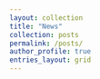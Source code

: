 ```yaml
---
layout: collection
title: "News"
collection: posts
permalink: /posts/
author_profile: true
entries_layout: grid
---
```


